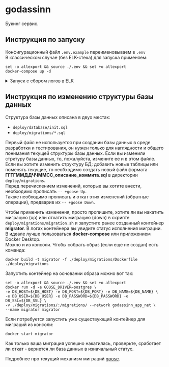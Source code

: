 # godassinn

Букинг сервис.

## Инструкция по запуску

Конфигурационный файл `.env.example` переименовываем в `.env` <br />
В классическом случае (без ELK-стека) для запуска применяем:

```
set -o allexport && source ./.env && set +o allexport
docker-compose up -d
```
<details>
<summary> 
Запуск с сбором логов в ELK
</summary>
В случае, если хотим запустить версию с ELK,то необходимо раскомментировать следующие строчки в файле `docker-compose.yml` в конфигурации Jaeger:
    
- `- SPAN_STORAGE_TYPE=elasticsearch`
- `- ES_TAGS_AS_FIELDS_ALL=true`
- `- ES_SERVER_URLS=http://elasticsearch:9200`
- `- ES_USERNAME=elastic`
- `- ES_PASSWORD=${ELASTIC_PASSWORD}`
    
```
set -o allexport && source ./.env && set +o allexport
docker-compose -f docker-compose-elk.yml  up setup -d
docker-compose -f docker-compose-elk.yml  up -d
docker-compose up -d
```
Команду `docker-compose-elk up setup -d` нужно применять только при первоначальной настройке.


Пароль _"changeme"_ , установленный по умолчанию в `.env` файле **небезопасен**. Для того, чтобы сгенерировать случайные пароли, нужно выполнить следующие шаги:

1. Сбросить пароли для встроенных пользователей

    Команды ниже сбрасывают пароли встроенных пользователей `elastic`, `logstash_internal` и `kibana_system` и возвращают строку с новыми паролями.

    ```sh
    docker-compose exec elasticsearch bin/elasticsearch-reset-password --batch --user elastic
    ```

    ```sh
    docker-compose exec elasticsearch bin/elasticsearch-reset-password --batch --user logstash_internal
    ```

    ```sh
    docker-compose exec elasticsearch bin/elasticsearch-reset-password --batch --user kibana_system
    ```

2. Заменяем пароли в конфигурационном файле `.env` на сгенерированные ранее. И выполняем:
```sh
set -o allexport && source ./.env && set +o allexport

```   
3. Останавливаем и перезапускаем  контейнеры elasticsearch, logstash, kibana, jaeger, чтобы применить изменения.
</details>

## Инструкция по изменению структуры базы данных

Структура базы данных описана в двух местах: 
- ` deploy/database/init.sql ` 
- ` deploy/migrations/*.sql ` 

Первый файл не используется при создании базы данных в среде разработки и тестирования, он нужен только для наглядности и общего понимания текущей структуры базы данных. Если вы изменили стрктуру базы данных, то, пожалуйста, измените ее и в этом файле. <br />
Если вы хотите изменить структуру БД: добавить новые таблицы или поменять текущие, то необходимо создать новый файл формата **ГГГГММДДЧЧММСС_описание_коммита.sql** в директории ` deploy/migrations `. <br />
Перед перечислением изменений, которые вы хотите внести, необходимо прописать ` -- +goose Up `. <br />
Также необходимо прописать и откат этих изменений (обратные операции), предварив их ` -- +goose Down `. <br />

Чтобы применить изменения, просто пропишите, хотите ли вы накатить миграцию (up) или откатить миграцию (down) в скрипте ` deploy/migrations/migration.sh ` и запустите ранее созданный контейнер **migrator**. В логах контейнера вы увидите статус исполнения миграции.
В идеале лучше пользоваться **docker-compose** или приложением Docker Desktop. <br />
Можно и из консоли. Чтобы собрать образ (если еще не создан) есть команда:
```shell
docker build -t migrator -f ./deploy/migrations/Dockerfile  ./deploy/migrations
```
Запустить контейнер на основании образа можно вот так:
```shell
set -o allexport && source ./.env && set +o allexport
docker run -d -e GOOSE_DRIVER=postgres \
-e DB_HOST=${DB_HOST} -e DB_PORT=${DB_PORT} -e DB_NAME=${DB_NAME} \
-e DB_USER=${DB_USER} -e DB_PASSWORD=${DB_PASSWORD} -e DB_SSL=${DB_SSL} \
-v ./deploy/migrations/:/migrations/ --network godassinn_app_net \
--name migrator migrator
```
Если потребуется запустить уже существующий контейнер для миграций из консоли:
```shell
docker start migrator
```
Как только ваша миграция успешно накатилась, проверьте, сработает ли откат - вернется ли база данных в изначальный статус.

Подробнее про текущий механизм миграций [goose](https://github.com/pressly/goose).
